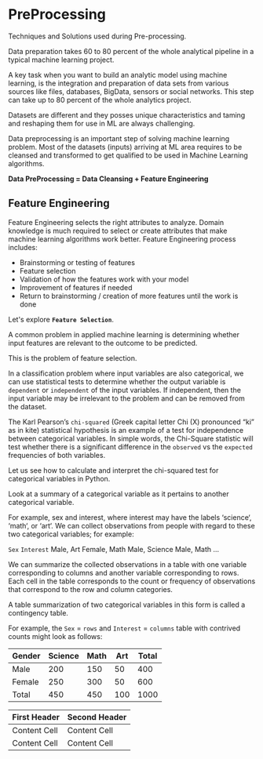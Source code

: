 # PreProcessing
Techniques and Solutions used during Pre-processing.

Data preparation takes 60 to 80 percent of the whole analytical pipeline in a typical machine learning project.

A key task when you want to build an analytic model using machine learning, is the integration and preparation of data sets from various sources like files, databases, BigData, sensors or social networks. This step can take up to 80 percent of the whole analytics project.

Datasets are different and they posses unique characteristics and taming and reshaping them for use in ML are always challenging.

Data preprocessing is an important step of solving machine learning problem. Most of the datasets (inputs) arriving at ML area requires to be cleansed and transformed to get qualified to be used in Machine Learning algorithms.

**Data PreProcessing = Data Cleansing + Feature Engineering**

## Feature Engineering 

Feature Engineering selects the right attributes to analyze. Domain knowledge is much required to select or create attributes that make machine learning algorithms work better. Feature Engineering process includes:

- Brainstorming or testing of features
- Feature selection
- Validation of how the features work with your model
- Improvement of features if needed
- Return to brainstorming / creation of more features until the work is done

Let's explore **`Feature Selection`**.

A common problem in applied machine learning is determining whether input features are relevant to the outcome to be predicted.

This is the problem of feature selection.

In a classification problem where input variables are also categorical, we can use statistical tests to determine whether the output variable is `dependent` or `independent` of the input variables. If independent, then the input variable may be irrelevant to the problem and can be removed from the dataset.

The Karl Pearson’s `chi-squared` (Greek capital letter Chi (X) pronounced “ki” as in kite) statistical hypothesis is an example of a test for independence between categorical variables. In simple words, the Chi-Square statistic will test whether there is a significant difference in the `observed` vs the `expected` frequencies of both variables. 

Let us see how to calculate and interpret the chi-squared test for categorical variables in Python.

Look at a summary of a categorical variable as it pertains to another categorical variable. 

For example, sex and interest, where interest may have the labels ‘science‘, ‘math‘, or ‘art‘. We can collect observations from people with regard to these two categorical variables; for example:

`Sex`	`Interest`
Male,	Art
Female,	Math
Male, 	Science
Male,	Math
...

We can summarize the collected observations in a table with one variable corresponding to columns and another variable corresponding to rows. Each cell in the table corresponds to the count or frequency of observations that correspond to the row and column categories.

A table summarization of two categorical variables in this form is called a contingency table.

For example, the `Sex` = `rows` and `Interest` = `columns` table with contrived counts might look as follows:


| Gender | Science  |  Math |  Art  | Total |
|--------|----------|-------|-------|-------|
| Male   |      200 |   150 |    50 |   400 |
| Female |      250 |   300 |    50 |   600 |
| Total  |      450 |   450 |   100 |  1000 |


| First Header  | Second Header |
| ------------- | ------------- |
| Content Cell  | Content Cell  |
| Content Cell  | Content Cell  |   

